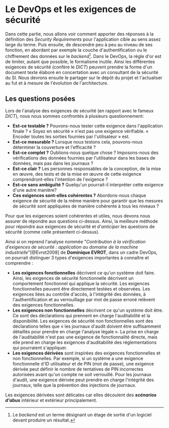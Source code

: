 # Le DevOps et les exigences de sécurité

Dans cette partie, nous allons voir comment apporter des réponses à la définition des *Security Requirements* pour l'application cible au sens assez large du terme.
Puis ensuite, de descendre peu à peu au niveau de ses fonction, en abordant par exemple la couche d'authentification ou le chiffrement des données sur le *backend*[^22].
Dans le DevOps, la règle d'or est de limiter, autant que possible, le formalisme inutile. Ainsi les différentes exigences de sécurité (confère le *DICT*) peuvent prendre la forme
d'un document texte élaboré en concertation avec un consultant de la sécurité du SI. Nous devrons ensuite le partager sur le dépôt du projet et l'actualiser au fut et à mesure de l'évolution de l'architecture.

## Les questions posées

Lors de l'analyse des exigences de sécurité (en rapport avec le fameux *DICT*), nous nous sommes confrontés à plusieurs questionnement:

- **Est-ce testable ?** Pouvons-nous tester cette exigence dans l'application finale ? « Soyez en sécurité » n'est pas une exigence vérifiable. « Encoder toutes les sorties fournies par l'utilisateur » est.
- **Est-ce mesurable ?** Lorsque nous testons cela, pouvons-nous déterminer la couverture et l'efficacité ?
- **Est-ce complet ?** Oublions-nous quelque chose ? Imposons-nous des vérifications des données fournies par l'utilisateur dans les bases de données, mais pas dans les journaux ?
- **Est-ce clair ?** Les personnes responsables de la conception, de la mise en œuvre, des tests et de la mise en œuvre de cette exigence comprendront-elles l'intention de l'exigence ?
- **Est-ce sans ambiguïté ?** Quelqu'un pourrait-il interpréter cette exigence d'une autre manière?
- **Ces exigences sont-elles cohérentes ?** Abordons-nous chaque exigence de sécurité de la même manière pour garantir que les mesures de sécurité sont appliquées de manière cohérente à tous les niveaux ?

Pour que les exigences soient cohérentes et utiles, nous devons nous assurer de répondre aux questions ci-dessus. Ainsi, la meilleure méthode pour répondre aux exigences de sécurité et d'*anticiper* les questions de sécurité (comme celle présentent ci-dessus).

Ainsi si on reprend l'analyse nommée "*Contribution à la vérification d’exigences de sécurité : application au domaine de la machine industrielle*"[@Evrot2008] de **Dominique EVROT**, dans un cadre DevOps, on pourrait distinguer 3 types d'exigences importantes à connaître et comprendre :

- **Les exigences fonctionnelles** décrivent ce qu'un système doit faire. Ainsi, les exigences de sécurité fonctionnelle décrivent un comportement fonctionnel qui applique la sécurité. Les exigences fonctionnelles peuvent être directement testées et observées. Les exigences liées au contrôle d'accès, à l'intégrité des données, à l'authentification et au verrouillage par mot de passe erroné relèvent des exigences fonctionnelles.
- **Les exigences non fonctionnelles** décrivent ce qu'un système doit être. Ce sont des déclarations qui prennent en charge l'auditabilité et la disponibilité. Les exigences de sécurité non fonctionnelles sont des déclarations telles que « les journaux d'audit doivent être suffisamment détaillés pour prendre en charge l'analyse légale ». La prise en charge de l'auditabilité n'est pas une exigence de fonctionnalité directe, mais elle prend en charge les exigences d'auditabilité des réglementations qui pourraient s'appliquer.
- **Les exigences dérivées** sont inspirées des exigences fonctionnelles et non fonctionnelles. Par exemple, si un système a une exigence fonctionnelle d'ID utilisateur et de PIN (mot de passe), une exigence dérivée peut définir le nombre de tentatives de PIN incorrectes autorisées avant qu'un compte ne soit verrouillé. Pour les journaux d'audit, une exigence dérivée peut prendre en charge l'intégrité des journaux, telle que la prévention des injections de journaux.

Les exigences dérivées sont délicates car elles découlent des ***scénarios d'abus*** intérieur et extérieur principalement.

[^22]: Le *backend* est un terme désignant un étage de sortie d'un logiciel devant produire un résultat.
